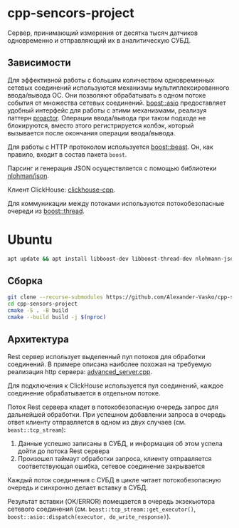 # cpp-sencors-project

Сервер, принимающий измерения от десятка тысяч датчиков одновременно и отправляющий их в аналитическую СУБД. 

## Зависимости

Для эффективной работы с большим количеством одновременных сетевых соединений используются механизмы мультиплексированного
ввода/вывода ОС. Они позволяют обрабатывать в одном потоке события от множества сетевых соединений. [boost::asio](https://www.boost.org/doc/libs/latest/doc/html/boost_asio.html)
предоставляет удобный интерфейс для работы с этими механизмами, реализуя паттерн [proactor](https://www.boost.org/doc/libs/latest/doc/html/boost_asio/overview/core/async.html).
Операции ввода/вывода при таком подходе не блокируются, вместо этого регистрируется колбэк, который вызывается после
окончания операции ввода/вывода.

Для работы с HTTP протоколом используется [boost::beast](https://www.boost.org/doc/libs/develop/libs/beast/doc/html/index.html).
Он, как правило, входит в состав пакета `boost`.

Парсинг и генерация JSON осуществляется с помощью библиотеки [nlohman/json](https://github.com/nlohmann/json). 

Клиент ClickHouse: [clickhouse-cpp](https://github.com/ClickHouse/clickhouse-cpp).

Для коммуникации между потоками используются потокобезопасные очереди из [boost::thread](https://www.boost.org/doc/libs/1_83_0/doc/html/thread.html).

# Ubuntu

```bash
apt update && apt install libboost-dev libboost-thread-dev nlohmann-json3-dev
```

## Сборка

```bash
git clone --recurse-submodules https://github.com/Alexander-Vasko/cpp-sensors-project.git
cd cpp-sensors-project
cmake -S . -B build
cmake --build build -j $(nproc)
```

## Архитектура

Rest сервер использует выделенный пул потоков для обработки соединений. В примере описана наиболее похожая на требуемую
реализация http сервера: [advanced_server.cpp](https://www.boost.org/doc/libs/develop/libs/beast/example/advanced/server/advanced_server.cpp).

Для подключения к ClickHouse используется пул соединений, каждое соединение обрабатывается в отдельном потоке.

Поток Rest сервера кладет в потокобезопасную очередь запрос для дальнейшей обработки. При успешном добавлении запроса в очередь
ответ клиенту отправляется в одном из двух случаев (см. `beast::tcp_stream`):

1. Данные успешно записаны в СУБД, и информация об этом успела дойти до потока Rest сервера
2. Произошел таймаут обработки запроса, клиенту отправляется соответствующая ошибка, сетевое соединение закрывается

Каждый поток соединения с СУБД в цикле читает потокобезопасную очередь и синхронно делает вставку в СУБД.

Результат вставки (OK/ERROR) помещается в очередь экзекьютора сетевого соединения (см. `beast::tcp_stream::get_executor()`,
`boost::asio::dispatch(executor, do_write_response)`).
